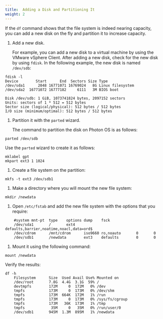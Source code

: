 ```yaml
---
title:  Adding a Disk and Partitioning It
weight: 2
---
```


If the `df` command shows that the file system is indeed nearing capacity, you can add a new disk on the fly and partition it to increase capacity. 

1. Add a new disk. 
    
    For example, you can add a new disk to a virtual machine by using the VMware vSphere Client. After adding a new disk, check for the new disk by using `fdisk`. In the following example, the new disk is named `/dev/sdb`:
    
```console
fdisk -l
Device        Start      End  Sectors Size Type
/dev/sda1      2048 16771071 16769024   8G Linux filesystem
/dev/sda2  16771072 16777182     6111   3M BIOS boot

Disk /dev/sdb: 1 GiB, 1073741824 bytes, 2097152 sectors
Units: sectors of 1 * 512 = 512 bytes
Sector size (logical/physical): 512 bytes / 512 bytes
I/O size (minimum/optimal): 512 bytes / 512 bytes
```

1. Partition it with the `parted` wizard. 
    
    The command to partition the disk on Photon OS is as follows:

```console
parted /dev/sdb
```

Use the `parted` wizard to create it as follows:

```console
mklabel gpt
mkpart ext3 1 1024
```

1. Create a file system on the partition:
	
```console
mkfs -t ext3 /dev/sdb1
```

1. Make a directory where you will mount the new file system: 

```console
mkdir /newdata
```

1. Open `/etc/fstab` and add the new file system with the options that you require:

```console
	#system mnt-pt  type    options dump    fsck
	/dev/sda1       /       ext4    defaults,barrier,noatime,noacl,data=ord$
	/dev/cdrom      /mnt/cdrom      iso9660 ro,noauto       0       0
	/dev/sdb1       /newdata        ext3    defaults        0		0
```

1. Mount it using the following command: 

```console
mount /newdata
```

Verify the results: 
	
```console
df -h
	Filesystem      Size  Used Avail Use% Mounted on
	/dev/root       7.8G  4.4G  3.1G  59% /
	devtmpfs        172M     0  172M   0% /dev
	tmpfs           173M     0  173M   0% /dev/shm
	tmpfs           173M  664K  172M   1% /run
	tmpfs           173M     0  173M   0% /sys/fs/cgroup
	tmpfs           173M   36K  173M   1% /tmp
	tmpfs            35M     0   35M   0% /run/user/0
	/dev/sdb1       945M  1.3M  895M   1% /newdata
```

